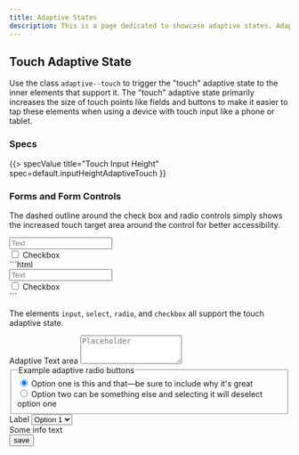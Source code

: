 ```yaml
---
title: Adaptive States
description: This is a page dedicated to showcase adaptive states. Adaptive states can be defined within any scope of the DOM to modify style of supported elements for different environment factors like touch input.
---
```


## Touch Adaptive State

Use the class `adaptive--touch` to trigger the "touch" adaptive state to the inner elements that support it. The "touch" adaptive state primarily increases the size of touch points like fields and buttons to make it easier to tap these elements when using a device with touch input like a phone or tablet.

### Specs

{{> specValue title="Touch Input Height" spec=default.inputHeightAdaptiveTouch }}


### Forms and Form Controls

The <span class="example-padding">dashed outline around the check box and radio controls</span> simply shows the increased touch target area around the control for better accessibility.

<div class="adaptive--touch example">
    <input type="text" class="form-control" placeholder="Text" aria-label="Adaptive text input">
    <div class="form-checkbox">
        <input type="checkbox" id="exampleCheckbox1" value="0" aria-label="Adaptive checkbox"/>
        <label for="exampleCheckbox1" class="example-padding">
            Checkbox
        </label>
    </div>
</div>
```html
<div class="adaptive--touch">
    <!-- This input and checkbox will have a larger touch point since it's in an adaptive parent -->
    <input type="text" class="form-control" placeholder="Text" aria-label="Adaptive text input example">
    <div class="form-checkbox">
        <input type="checkbox" id="exampleCheckbox1" value="" aria-label="Adaptive checkbox example"/>
        <label for="exampleCheckbox1">
            Checkbox
        </label>
    </div>
</div>
```

The elements `input`, `select`, `radio`, and `checkbox` all support the touch adaptive state.

<div class="adaptive--touch example">
    <form>
        <div class="form-group">
            <label for="adaptive-textarea">Adaptive Text area</label>
            <textarea class="form-control" id="adaptive-textarea" placeholder="Placeholder" rows="3"></textarea>
        </div>
        <fieldset class="form-group">
            <legend>Example adaptive radio buttons</legend>
            <div class="form-radio">
                <input type="radio" name="optionsRadios" id="optionsRadios1" value="option1" checked>
                <label for="optionsRadios1" class="example-padding">
                    Option one is this and that&mdash;be sure to include why it's great
                </label>
            </div>
            <div class="form-radio">
                <input type="radio" name="optionsRadios" id="optionsRadios2" value="option2">
                <label for="optionsRadios2" class="example-padding">
                    Option two can be something else and selecting it will deselect option one
                </label>
            </div>
        </fieldset>
        <div class="form-group">
          <label for="select-normal-1">Label</label>
              <select id="select-normal-1" class="form-control">
                <option selected>Option 1</option>
                <option>Option 2</option>
                <option>Option 3</option>
            </select>
            <div class="info-block">Some info text</div>
        </div>
        <input type="submit" class="btn btn--primary btn--block" onclick="return false;" value="save">
    </form>
</div>

